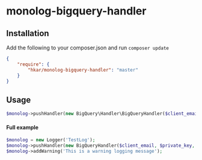 monolog-bigquery-handler
===========================

## Installation

Add the following to your composer.json and run `composer update`

```json
{
    "require": {
        "hkar/monolog-bigquery-handler": "master"
    }
}
```

## Usage

```php
$monolog->pushHandler(new BigQuery\Handler\BigQueryHandler($client_email, $private_key, $project_id, $dataset_id, $table_id, $level = Logger::DEBUG));
```

#### Full example
```php
$monolog = new Logger('TestLog');
$monolog->pushHandler(new BigQueryHandler($client_email, $private_key, $project_id, $dataset_id, $table_id, $level = Logger::DEBUG));
$monolog->addWarning('This is a warning logging message');
```
